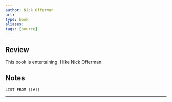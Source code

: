 ```yaml
---
author: Nick Offerman
url: 
type: book
aliases: 
tags: [source]
---
```

## Review
This book is entertaining. I like Nick Offerman.

## Notes
```dataview
LIST FROM [[#]]
```

---